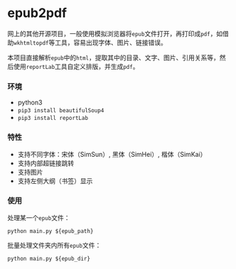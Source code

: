 # epub2pdf
网上的其他开源项目，一般使用模拟浏览器将`epub`文件打开，再打印成`pdf`，如借助`wkhtmltopdf`等工具，容易出现字体、图片、链接错误。

本项目直接解析`epub`中的`html`，提取其中的目录、文字、图片、引用关系等，然后使用`reportLab`工具自定义排版，并生成`pdf`。

### 环境
* python3
* `pip3 install beautifulSoup4`
* `pip3 install reportLab`

### 特性
* 支持不同字体：宋体（SimSun）, 黑体（SimHei）, 楷体（SimKai）
* 支持内部超链接跳转
* 支持图片
* 支持左侧大纲（书签）显示

### 使用
处理某一个`epub`文件：
```
python main.py ${epub_path}
```
批量处理文件夹内所有`epub`文件：
```
python main.py ${epub_dir}
```
